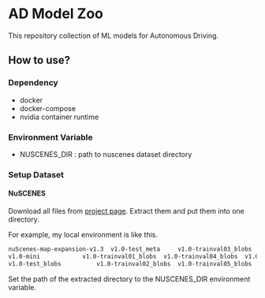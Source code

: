 # AD Model Zoo

This repository collection of ML models for Autonomous Driving.

## How to use?

### Dependency

- docker
- docker-compose
- nvidia container runtime

### Environment Variable

- NUSCENES_DIR : path to nuscenes dataset directory

### Setup Dataset

#### NuSCENES

Download all files from [project page](https://www.nuscenes.org/nuscenes#data-format).
Extract them and put them into one directory.

For example, my local environment is like this.

```bash
nuScenes-map-expansion-v1.3  v1.0-test_meta	    v1.0-trainval03_blobs  v1.0-trainval06_blobs  v1.0-trainval09_blobs
v1.0-mini		     v1.0-trainval01_blobs  v1.0-trainval04_blobs  v1.0-trainval07_blobs  v1.0-trainval10_blobs
v1.0-test_blobs		     v1.0-trainval02_blobs  v1.0-trainval05_blobs  v1.0-trainval08_blobs  v1.0-trainval_meta
```

Set the path of the extracted directory to the NUSCENES_DIR environment variable.
